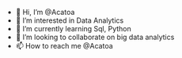 - 👋 Hi, I’m @Acatoa
- 👀 I’m interested in Data Analytics
- 🌱 I’m currently learning Sql, Python
- 💞️ I’m looking to collaborate on big data analytics
- 📫 How to reach me @Acatoa

<!---
Acatoa/Acatoa is a ✨ special ✨ repository because its `README.md` (this file) appears on your GitHub profile.
You can click the Preview link to take a look at your changes.
--->
